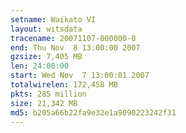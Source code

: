 ```yaml
---
setname: Waikato VI
layout: witsdata
tracename: 20071107-000000-0
end: Thu Nov  8 13:00:00 2007
gzsize: 7,405 MB
len: 24:00:00
start: Wed Nov  7 13:00:01 2007
totalwirelen: 172,458 MB
pkts: 285 million
size: 21,342 MB
md5: b205a66b22fa9e32e1a9090223242f31
---
```

